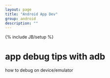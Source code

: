 ```yaml
---
layout: page
title: "Android App Dev"
group: android
description: ""
---
```

{% include JB/setup %}

# app debug tips with adb

how to debug on device/emulator
